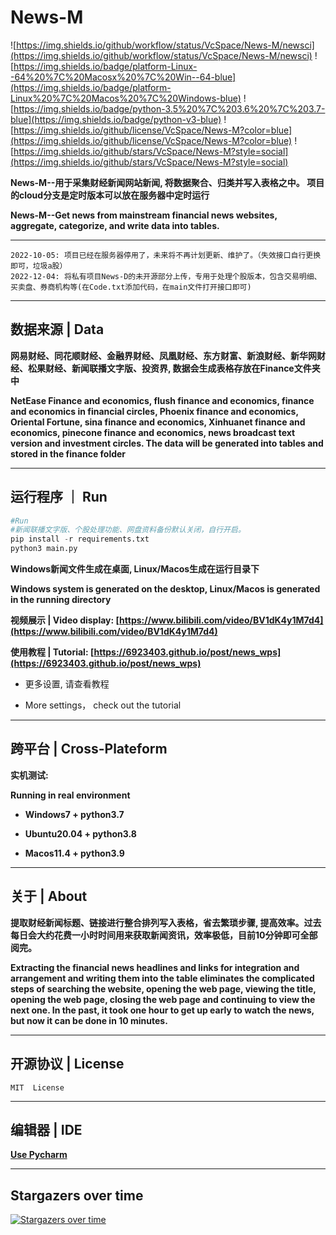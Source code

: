 # News-M

![https://img.shields.io/github/workflow/status/VcSpace/News-M/newsci](https://img.shields.io/github/workflow/status/VcSpace/News-M/newsci) ![https://img.shields.io/badge/platform-Linux--64%20%7C%20Macosx%20%7C%20Win--64-blue](https://img.shields.io/badge/platform-Linux%20%7C%20Macos%20%7C%20Windows-blue) ![https://img.shields.io/badge/python-3.5%20%7C%203.6%20%7C%203.7-blue](https://img.shields.io/badge/python-v3-blue) ![https://img.shields.io/github/license/VcSpace/News-M?color=blue](https://img.shields.io/github/license/VcSpace/News-M?color=blue) ![https://img.shields.io/github/stars/VcSpace/News-M?style=social](https://img.shields.io/github/stars/VcSpace/News-M?style=social)

**News-M--用于采集财经新闻网站新闻, 将数据聚合、归类并写入表格之中。 项目的cloud分支是定时版本可以放在服务器中定时运行** 

**News-M--Get news from mainstream financial news websites, aggregate, categorize, and write data into tables.**

---

```
2022-10-05: 项目已经在服务器停用了，未来将不再计划更新、维护了。（失效接口自行更换即可，垃圾a股）
2022-12-04: 将私有项目News-D的未开源部分上传，专用于处理个股版本，包含交易明细、买卖盘、券商机构等(在Code.txt添加代码，在main文件打开接口即可)
```

---

## 数据来源 | Data

**网易财经、同花顺财经、金融界财经、凤凰财经、东方财富、新浪财经、新华网财经、松果财经、新闻联播文字版、投资界, 数据会生成表格存放在Finance文件夹中**

**NetEase Finance and economics, flush finance and economics, finance and economics in financial circles, Phoenix finance and economics, Oriental Fortune, sina finance and economics, Xinhuanet finance and economics, pinecone finance and economics, news broadcast text version and investment circles. The data will be generated into tables and stored in the finance folder**

---

## 运行程序 ｜ Run

```python 
#Run
#新闻联播文字版、个股处理功能、网盘资料备份默认关闭，自行开启。
pip install -r requirements.txt
python3 main.py
```

**Windows新闻文件生成在桌面, Linux/Macos生成在运行目录下**

**Windows system is generated on the desktop, Linux/Macos is generated in the running directory**

**视频展示 | Video display: [https://www.bilibili.com/video/BV1dK4y1M7d4](https://www.bilibili.com/video/BV1dK4y1M7d4)**

**使用教程 | Tutorial: [https://6923403.github.io/post/news_wps](https://6923403.github.io/post/news_wps)**

- 更多设置, 请查看教程

- More settings， check out the tutorial
 
---

## 跨平台 | Cross-Plateform

**实机测试:**

**Running in real environment**

- **Windows7 + python3.7**

- **Ubuntu20.04 + python3.8**

- **Macos11.4 + python3.9**

---

## 关于 | About

**提取财经新闻标题、链接进行整合排列写入表格，省去繁琐步骤, 提高效率。过去每日会大约花费一小时时间用来获取新闻资讯，效率极低，目前10分钟即可全部阅完。**

**Extracting the financial news headlines and links for integration and arrangement and writing them into the table eliminates the complicated steps of searching the website, opening the web page, viewing the title, opening the web page, closing the web page and continuing to view the next one. In the past, it took one hour to get up early to watch the news, but now it can be done in 10 minutes.**


---

## 开源协议 | License

``MIT  License``

---

## 编辑器 | IDE 

**[Use Pycharm](https://www.jetbrains.com/pycharm/)**

---

## Stargazers over time

[![Stargazers over time](https://starchart.cc/VcSpace/News-M.svg)](https://starchart.cc/VcSpace/News-M)


